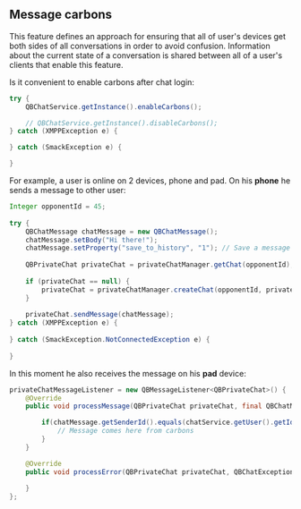 <span id="Message_carbons" class="on_page_navigation"></span>
## Message carbons
This feature defines an approach for ensuring that all of user's devices get both sides of all conversations in order to avoid confusion. Information about the current state of a conversation is shared between all of a user's clients that enable this feature.

Is it convenient to enable carbons after chat login:
```java
try {
    QBChatService.getInstance().enableCarbons();

    // QBChatService.getInstance().disableCarbons();
} catch (XMPPException e) {

} catch (SmackException e) {

}
```

For example, a user is online on 2 devices, phone and pad. On his **phone** he sends a message to other user:

```java
Integer opponentId = 45;
 
try {
    QBChatMessage chatMessage = new QBChatMessage();
    chatMessage.setBody("Hi there!");
    chatMessage.setProperty("save_to_history", "1"); // Save a message to history
 
    QBPrivateChat privateChat = privateChatManager.getChat(opponentId);
    
    if (privateChat == null) {
        privateChat = privateChatManager.createChat(opponentId, privateChatMessageListener);
    }
    
    privateChat.sendMessage(chatMessage);
} catch (XMPPException e) {
 
} catch (SmackException.NotConnectedException e) {
 
}
```

In this moment he also receives the message on his **pad** device:
```java
privateChatMessageListener = new QBMessageListener<QBPrivateChat>() {
    @Override
    public void processMessage(QBPrivateChat privateChat, final QBChatMessage chatMessage) {

        if(chatMessage.getSenderId().equals(chatService.getUser().getId())){
            // Message comes here from carbons
        }
    }

    @Override
    public void processError(QBPrivateChat privateChat, QBChatException error, QBChatMessage originMessage){
                
    }
};
```

